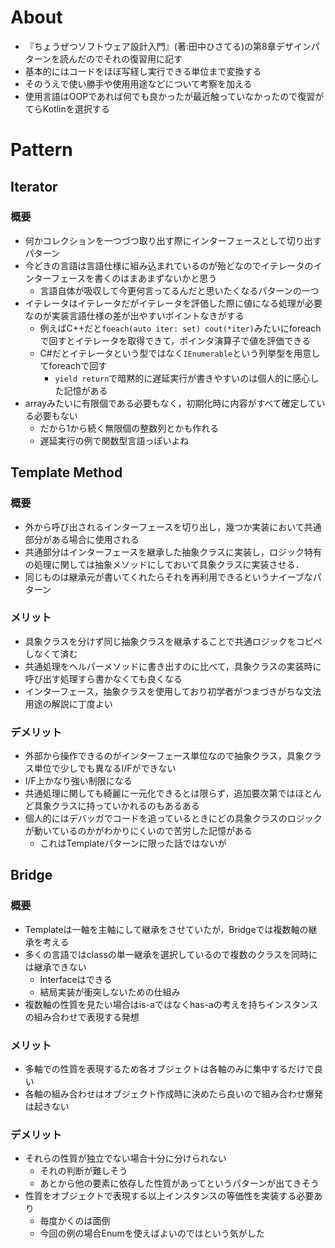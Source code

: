 # About

- 『ちょうぜつソフトウェア設計入門』(著:田中ひさてる)の第8章デザインパターンを読んだのでそれの復習用に記す
- 基本的にはコードをほぼ写経し実行できる単位まで変換する
- そのうえで使い勝手や使用用途などについて考察を加える
- 使用言語はOOPであれば何でも良かったが最近触っていなかったので復習がてらKotlinを選択する

# Pattern

## Iterator

### 概要

- 何かコレクションを一つづつ取り出す際にインターフェースとして切り出すパターン
- 今どきの言語は言語仕様に組み込まれているのが殆どなのでイテレータのインターフェースを書くのはまあまずないかと思う
  - 言語自体が吸収して今更何言ってるんだと思いたくなるパターンの一つ
- イテレータはイテレータだがイテレータを評価した際に値になる処理が必要なのが実装言語仕様の差が出やすいポイントなきがする
  - 例えばC++だと`foeach(auto iter: set) cout(*iter)`みたいにforeachで回すとイテレータを取得できて，ポインタ演算子で値を評価できる
  - C#だとイテレータという型ではなく`IEnumerable`という列挙型を用意してforeachで回す
    - `yield return`で暗黙的に遅延実行が書きやすいのは個人的に感心した記憶がある
- arrayみたいに有限個である必要もなく，初期化時に内容がすべて確定している必要もない
    - だから1から続く無限個の整数列とかも作れる
    - 遅延実行の例で関数型言語っぽいよね

## Template Method

### 概要

- 外から呼び出されるインターフェースを切り出し，幾つか実装において共通部分がある場合に使用される
- 共通部分はインターフェースを継承した抽象クラスに実装し，ロジック特有の処理に関しては抽象メソッドにしておいて具象クラスに実装させる．
- 同じものは継承元が書いてくれたらそれを再利用できるというナイーブなパターン

### メリット

- 具象クラスを分けず同じ抽象クラスを継承することで共通ロジックをコピペしなくて済む
- 共通処理をヘルパーメソッドに書き出すのに比べて，具象クラスの実装時に呼び出す処理すら書かなくても良くなる
- インターフェース，抽象クラスを使用しており初学者がつまづきがちな文法用途の解説に丁度よい

### デメリット

- 外部から操作できるのがインターフェース単位なので抽象クラス，具象クラス単位で少しでも異なるI/Fができない
- I/F上かなり強い制限になる
- 共通処理に関しても綺麗に一元化できるとは限らず，追加要次第ではほとんど具象クラスに持っていかれるのもあるある
- 個人的にはデバッガでコードを追っているときにどの具象クラスのロジックが動いているのかがわかりにくいので苦労した記憶がある
  - これはTemplateパターンに限った話ではないが

## Bridge

### 概要

- Templateは一軸を主軸にして継承をさせていたが，Bridgeでは複数軸の継承を考える
- 多くの言語ではclassの単一継承を選択しているので複数のクラスを同時には継承できない
  - Interfaceはできる
  - 結局実装が衝突しないための仕組み
- 複数軸の性質を見たい場合はis-aではなくhas-aの考えを持ちインスタンスの組み合わせで表現する発想

### メリット

- 多軸での性質を表現するため各オブジェクトは各軸のみに集中するだけで良い
- 各軸の組み合わせはオブジェクト作成時に決めたら良いので組み合わせ爆発は起きない

### デメリット

- それらの性質が独立でない場合十分に分けられない
  - それの判断が難しそう 
  - あとから他の要素に依存した性質があってというパターンが出てきそう
- 性質をオブジェクトで表現する以上インスタンスの等価性を実装する必要あり
  - 毎度かくのは面倒
  - 今回の例の場合Enumを使えばよいのではという気がした